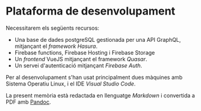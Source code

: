 # Plataforma de desenvolupament

Necessitarem els següents recursos:

- Una base de dades postgreSQL gestionada per una API GraphQL, mitjançant el _framework Hasura_.
- Firebase functions, Firebase Hosting i Firebase Storage
- Un _frontend_ VueJS mitjançant el framework _Quasar_.
- Un servei d'autenticació mitjançant _Firebase Auth_.
  
Per al desenvolupament s'han usat principalment dues màquines amb Sistema Operatiu Linux, i el IDE _Visual Studio Code_.

La present memòria està redactada en llenguatge _Markdown_ i convertida a PDF amb [Pandoc](https://pandoc.org/).
